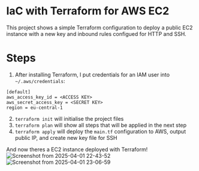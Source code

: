 # IaC with Terraform for AWS EC2

This project shows a simple Terraform configuration to deploy a public EC2 instance with a new key and inbound rules configued for HTTP and SSH.

# Steps

1. After installing Terraform, I put credentials for an IAM user into ```~/.aws/credentials```:
```
[default]
aws_access_key_id = <ACCESS KEY>
aws_secret_access_key = <SECRET KEY>
region = eu-central-1
```
2. ```terraform init``` will initialise the project files
3. ```terraform plan``` will show all steps that will be applied in the next step
4. ```terraform apply``` will deploy the ```main.tf``` configuration to AWS, output public IP, and create new key file for SSH

And now theres a EC2 instance deployed with Terraform!
![Screenshot from 2025-04-01 22-43-52](https://github.com/user-attachments/assets/741caefc-22c5-418a-86be-067c195db15d)
![Screenshot from 2025-04-01 23-06-59](https://github.com/user-attachments/assets/03e5fbb1-0911-4a99-bd21-b8ef1594d6ca)
